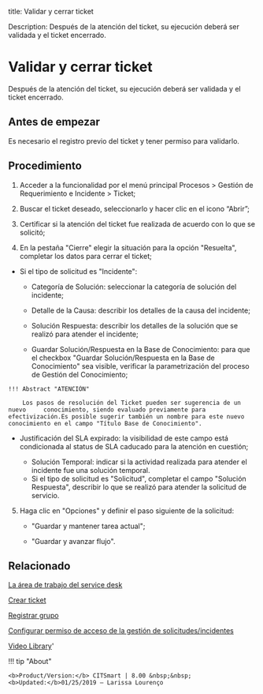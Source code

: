 title: Validar y cerrar ticket

Description: Después de la atención del ticket, su ejecución deberá ser validada y el ticket encerrado.

# Validar y cerrar ticket
Después de la atención del ticket, su ejecución deberá ser validada y el ticket encerrado.

Antes de empezar
----------------

Es necesario el registro previo del ticket y tener permiso para validarlo.

Procedimiento
-------------

1.  Acceder a la funcionalidad por el menú principal Procesos \> Gestión de
    Requerimiento e Incidente \> Ticket;

2.  Buscar el ticket deseado, seleccionarlo y hacer clic en el icono “Abrir”;

3.  Certificar si la atención del ticket fue realizada de acuerdo con lo que se
    solicitó;

4.  En la pestaña "Cierre" elegir la situación para la opción "Resuelta", completar los datos para cerrar el ticket;
    
   - Si el tipo de solicitud es "Incidente":
    
       * Categoría de Solución: seleccionar la categoría de solución del incidente;
         
       * Detalle de la Causa: describir los detalles de la causa del incidente;
         
       * Solución Respuesta: describir los detalles de la solución que se realizó para atender el incidente;
         
       * Guardar Solución/Respuesta en la Base de Conocimiento: para que el checkbox "Guardar Solución/Respuesta en la Base de Conocimiento" sea visible, verificar la parametrización del proceso de Gestión del Conocimiento;
           
    !!! Abstract "ATENCIÓN"
    
        Los pasos de resolución del Ticket pueden ser sugerencia de un nuevo     conocimiento, siendo evaluado previamente para efectivización.Es posible sugerir también un nombre para este nuevo conocimiento en el campo "Título Base de Conocimiento".
    
    
  * Justificación del SLA expirado: la visibilidad de este campo está condicionada al status de SLA caducado para la atención en cuestión;
           
     * Solución Temporal: indicar si la actividad realizada para atender el incidente fue una solución temporal. 
       
    
    - Si el tipo de solicitud es "Solicitud", completar el campo "Solución Respuesta", describir lo que se realizó para atender 
      la solicitud de servicio.
    
5.  Haga clic en "Opciones" y definir el paso siguiente de la solicitud:

     -   "Guardar y mantener tarea actual";
     
     -   "Guardar y avanzar flujo".
   

Relacionado
-----------

[La área de trabajo del service desk](/es-es/citsmart-platform-8/processes/tickets/use/desktop-of-service-desk.html)

[Crear ticket](/es-es/citsmart-platform-8/processes/tickets/use/create-ticket.html)

[Registrar grupo](/es-es/citsmart-platform-8/initial-settings/access-settings/user/register-groups.html)

[Configurar permiso de acceso de la gestión de solicitudes/incidentes](/es-es/citsmart-platform-8/processes/tickets/configuration/access-ticket-management.html)


<i class='fa fa-youtube-play  fa-2x' style='color:#97ce17;vertical-align: middle;'> </i> [Video Library](https://www.youtube.com/playlist?list=PLB5qK2uzf2ROfIFL9F-3s-gomHNzudBEy)'

!!! tip "About"

    <b>Product/Version:</b> CITSmart | 8.00 &nbsp;&nbsp;
    <b>Updated:</b>01/25/2019 – Larissa Lourenço
